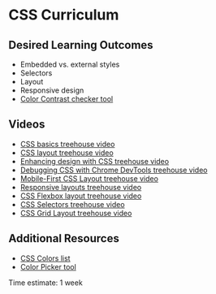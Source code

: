 # CSS Curriculum

## Desired Learning Outcomes
* Embedded vs. external styles
* Selectors
* Layout
* Responsive design
* [Color Contrast checker tool](https://www.tpgi.com/cca-download/)

## Videos
* [CSS basics treehouse video](https://teamtreehouse.com/library/css-basics-5)
* [CSS layout treehouse video](https://teamtreehouse.com/library/css-layout)
* [Enhancing design with CSS treehouse video](https://teamtreehouse.com/library/enhancing-design-with-css)
* [Debugging CSS with Chrome DevTools treehouse video](https://teamtreehouse.com/library/debugging-css-with-chrome-devtools)
* [Mobile-First CSS Layout treehouse video](https://teamtreehouse.com/library/mobilefirst-css-layout)
* [Responsive layouts treehouse video](https://teamtreehouse.com/library/responsive-layouts)
* [CSS Flexbox layout treehouse video](https://teamtreehouse.com/library/css-flexbox-layout)
* [CSS Selectors treehouse video](https://teamtreehouse.com/library/css-selectors)
* [CSS Grid Layout treehouse video](https://teamtreehouse.com/library/css-grid-layout)

## Additional Resources
* [CSS Colors list](https://www.w3schools.com/cssref/css_colors.asp)
* [Color Picker tool](https://www.w3schools.com/colors/colors_picker.asp?colorhex=008080)

Time estimate: 1 week
